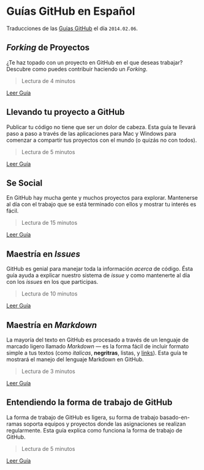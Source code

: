 Guías GitHub en Español
=======================

Traducciones de las [Guías GitHub][Guias_GitHub_EN] el día `2014.02.06`.

 [Guias_GitHub_EN]: http://guides.github.com/

## _Forking_ de Proyectos ##

¿Te haz topado con un proyecto en GitHub en el que deseas trabajar? Descubre como puedes contribuir haciendo un _Forking_.

> Lectura de 4 minutos

[Leer Guía](forking.md)


## Llevando tu proyecto a GitHub ##

Publicar tu código no tiene que ser un dolor de cabeza. Esta guía te llevará paso a paso a través de las aplicaciones para Mac y Windows para comenzar a compartir tus proyectos con el mundo (o quizás no con todos).

> Lectura de 5 minutos

[Leer Guía](desktop.md)


## Se Social ##

En GitHub hay mucha gente y muchos proyectos para explorar. Mantenerse al día con el trabajo que se está terminado con ellos y mostrar tu interés es fácil.

> Lectura de 15 minutos

[Leer Guía](socialize.md)


## Maestría en _Issues_ ##

GitHub es genial para manejar toda la información _acerca_ de código. Ésta guía ayuda a explicar nuestro sistema de _issue_ y como mantenerte al día con los _issues_ en los que participas.

> Lectura de 10 minutos

[Leer Guía](issues.md)

## Maestría en _Markdown_ ##

La mayoría del texto en GitHub es procesado a través de un lenguaje de marcado ligero llamado _Markdown_ — es la forma fácil de incluir formato simple a tus textos (como _italicas_, __negritras__, listas, y [links](mastering-markdown.md)). Esta guía te mostrará el manejo del lenguaje Markdown en GitHub.

> Lectura de 3 minutos

[Leer Guía](mastering-markdown.md)

## Entendiendo la forma de trabajo de GitHub ##

La forma de trabajo de GitHub es ligera, su forma de trabajo basado-en-ramas soporta equipos y proyectos donde las asignaciones se realizan regularmente. Esta guía explica como funciona la forma de trabajo de GitHub.

> Lectura de 5 minutos

[Leer Guía](flow.md)
